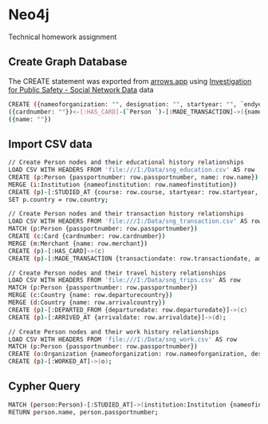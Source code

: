 # Neo4j
Technical homework assignment 

## Create Graph Database  
The CREATE statement was exported from [arrows.app](https://arrows.app/#/local/id=SOGAXPZOO3ZddOIpkT7T) using [Investigation for Public Safety - Social Network Data](https://gist.github.com/maruthiprithivi/10b456c74ba99a35a52caaffafb9d3dc) data
```bash
CREATE ({nameoforganization: "", designation: "", startyear: "", `endyear `: ""})<-[:WORKED_AT]-(`Person ` {passportnumber: "", name: ""})-[:TRAVELED_TO]->({name: ""})<-[:IS_FROM]-(`Person `)-[:STUDIED_AT]->({nameofinstitution: ""}),
({cardnumber: ""})<-[:HAS_CARD]-(`Person `)-[:MADE_TRANSACTION]->({name: ""}),
({name: ""})
```

## Import CSV data 
```bash
// Create Person nodes and their educational history relationships
LOAD CSV WITH HEADERS FROM 'file:///I:/Data/sng_education.csv' AS row
CREATE (p:Person {passportnumber: row.passportnumber, name: row.name})
MERGE (i:Institution {nameofinstitution: row.nameofinstitution})
CREATE (p)-[:STUDIED_AT {course: row.course, startyear: row.startyear, endyear: row.endyear}]->(i)
SET p.country = row.country;

// Create Person nodes and their transaction history relationships
LOAD CSV WITH HEADERS FROM 'file:///I:/Data/sng_transaction.csv' AS row
MATCH (p:Person {passportnumber: row.passportnumber})
CREATE (c:Card {cardnumber: row.cardnumber})
MERGE (m:Merchant {name: row.merchant})
CREATE (p)-[:HAS_CARD]->(c)
CREATE (p)-[:MADE_TRANSACTION {transactiondate: row.transactiondate, amount: row.amount}]->(m);

// Create Person nodes and their travel history relationships
LOAD CSV WITH HEADERS FROM 'file:///I:/Data/sng_trips.csv' AS row
MATCH (p:Person {passportnumber: row.passportnumber})
MERGE (c:Country {name: row.departurecountry})
MERGE (d:Country {name: row.arrivalcountry})
CREATE (p)-[:DEPARTED_FROM {departuredate: row.departuredate}]->(c)
CREATE (p)-[:ARRIVED_AT {arrivaldate: row.arrivaldate}]->(d);

// Create Person nodes and their work history relationships
LOAD CSV WITH HEADERS FROM 'file:///I:/Data/sng_work.csv' AS row
MATCH (p:Person {passportnumber: row.passportnumber})
CREATE (o:Organization {nameoforganization: row.nameoforganization, designation: row.designation, startyear: row.startyear, endyear: row.endyear})
CREATE (p)-[:WORKED_AT]->(o);
```

## Cypher Query
```bash
MATCH (person:Person)-[:STUDIED_AT]->(institution:Institution {nameofinstitution: "Smart National University of Vietnam"})
RETURN person.name, person.passportnumber;
```
